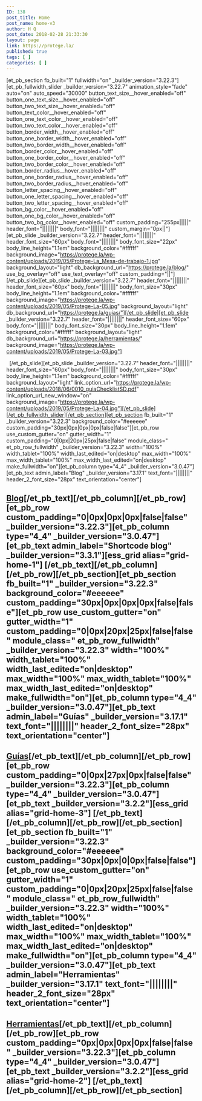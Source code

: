 ```yaml
---
ID: 138
post_title: Home
post_name: home-v3
author: H Q
post_date: 2018-02-28 21:33:30
layout: page
link: https://protege.la/
published: true
tags: [ ]
categories: [ ]
---
```

[et_pb_section fb_built="1" fullwidth="on" \_builder\_version="3.22.3"][et_pb_fullwidth_slider \_builder\_version="3.22.7" animation_style="fade" auto="on" auto_speed="30000" button_text_size\_\_hover_enabled="off" button_one_text_size\_\_hover_enabled="off" button_two_text_size\_\_hover_enabled="off" button_text_color\_\_hover_enabled="off" button_one_text_color\_\_hover_enabled="off" button_two_text_color\_\_hover_enabled="off" button_border_width\_\_hover_enabled="off" button_one_border_width\_\_hover_enabled="off" button_two_border_width\_\_hover_enabled="off" button_border_color\_\_hover_enabled="off" button_one_border_color\_\_hover_enabled="off" button_two_border_color\_\_hover_enabled="off" button_border_radius\_\_hover_enabled="off" button_one_border_radius\_\_hover_enabled="off" button_two_border_radius\_\_hover_enabled="off" button_letter_spacing\_\_hover_enabled="off" button_one_letter_spacing\_\_hover_enabled="off" button_two_letter_spacing\_\_hover_enabled="off" button_bg_color\_\_hover_enabled="off" button_one_bg_color\_\_hover_enabled="off" button_two_bg_color__hover_enabled="off" custom_padding="255px|||||" header_font="||||||||" body_font="||||||||" custom_margin="0px||"][et_pb_slide \_builder\_version="3.22.7" header_font="||||||||" header_font_size="60px" body_font="||||||||" body_font_size="22px" body_line_height="1.1em" background_color="#ffffff" background_image="https://protege.la/wp-content/uploads/2019/05/Protege-La_Mesa-de-trabajo-1.jpg" background_layout="light" db_background_url="https://protege.la/blog/" use_bg_overlay="off" use_text_overlay="off" custom_padding="||"][/et_pb_slide][et_pb_slide \_builder\_version="3.22.7" header_font="||||||||" header_font_size="60px" body_font="||||||||" body_font_size="30px" body_line_height="1.1em" background_color="#ffffff" background_image="https://protege.la/wp-content/uploads/2019/05/Protege-La-05.jpg" background_layout="light" db_background_url="https://protege.la/guias/"][/et_pb_slide][et_pb_slide \_builder\_version="3.22.7" header_font="||||||||" header_font_size="60px" body_font="||||||||" body_font_size="30px" body_line_height="1.1em" background_color="#ffffff" background_layout="light" db_background_url="https://protege.la/herramientas/" background_image="https://protege.la/wp-content/uploads/2019/05/Protege-La-03.jpg"]
 

  [/et_pb_slide][et_pb_slide \_builder\_version="3.22.7" header_font="||||||||" header_font_size="60px" body_font="||||||||" body_font_size="30px" body_line_height="1.1em" background_color="#ffffff" background_layout="light" link_option_url="https://protege.la/wp-content/uploads/2018/06/0010_guiaChecklistSD.pdf" link_option_url_new_window="on" background_image="https://protege.la/wp-content/uploads/2019/05/Protege-La-04.jpg"][/et_pb_slide][/et_pb_fullwidth_slider][/et_pb_section][et_pb_section fb_built="1" \_builder\_version="3.22.3" background_color="#eeeeee" custom_padding="30px|0px|0px|0px|false|false"][et_pb_row use_custom_gutter="on" gutter_width="1" custom_padding="0|0px|20px|25px|false|false" module_class=" et_pb_row_fullwidth" \_builder\_version="3.22.3" width="100%" width_tablet="100%" width_last_edited="on|desktop" max_width="100%" max_width_tablet="100%" max_width_last_edited="on|desktop" make_fullwidth="on"][et_pb_column type="4_4" \_builder\_version="3.0.47"][et_pb_text admin_label="Blog" \_builder\_version="3.17.1" text_font="||||||||" header_2_font_size="28px" text_orientation="center"]

## [Blog][1][/et_pb_text][/et_pb_column][/et_pb_row][et_pb_row custom_padding="0|0px|0px|0px|false|false" \_builder\_version="3.22.3"][et_pb_column type="4_4" \_builder\_version="3.0.47"][et_pb_text admin_label="Shortcode blog" \_builder\_version="3.3.1"][ess_grid alias="grid-home-1"] [/et_pb_text][/et_pb_column][/et_pb_row][/et_pb_section][et_pb_section fb_built="1" \_builder\_version="3.22.3" background_color="#eeeeee" custom_padding="30px|0px|0px|0px|false|false"][et_pb_row use_custom_gutter="on" gutter_width="1" custom_padding="0|0px|20px|25px|false|false" module_class=" et_pb_row_fullwidth" \_builder\_version="3.22.3" width="100%" width_tablet="100%" width_last_edited="on|desktop" max_width="100%" max_width_tablet="100%" max_width_last_edited="on|desktop" make_fullwidth="on"][et_pb_column type="4_4" \_builder\_version="3.0.47"][et_pb_text admin_label="Guías" \_builder\_version="3.17.1" text_font="||||||||" header_2_font_size="28px" text_orientation="center"]

## [Guías][2][/et_pb_text][/et_pb_column][/et_pb_row][et_pb_row custom_padding="0|0px|27px|0px|false|false" \_builder\_version="3.22.3"][et_pb_column type="4_4" \_builder\_version="3.0.47"][et_pb_text \_builder\_version="3.2.2"][ess_grid alias="grid-home-3"] [/et_pb_text][/et_pb_column][/et_pb_row][/et_pb_section][et_pb_section fb_built="1" \_builder\_version="3.22.3" background_color="#eeeeee" custom_padding="30px|0px|0|0px|false|false"][et_pb_row use_custom_gutter="on" gutter_width="1" custom_padding="0|0px|20px|25px|false|false" module_class=" et_pb_row_fullwidth" \_builder\_version="3.22.3" width="100%" width_tablet="100%" width_last_edited="on|desktop" max_width="100%" max_width_tablet="100%" max_width_last_edited="on|desktop" make_fullwidth="on"][et_pb_column type="4_4" \_builder\_version="3.0.47"][et_pb_text admin_label="Herramientas" \_builder\_version="3.17.1" text_font="||||||||" header_2_font_size="28px" text_orientation="center"]

## [Herramientas][3][/et_pb_text][/et_pb_column][/et_pb_row][et_pb_row custom_padding="0px|0px|0px|0px|false|false" \_builder\_version="3.22.3"][et_pb_column type="4_4" \_builder\_version="3.0.47"][et_pb_text \_builder\_version="3.2.2"][ess_grid alias="grid-home-2"] [/et_pb_text][/et_pb_column][/et_pb_row][/et_pb_section]

 [1]: https://protege.la/blog/
 [2]: https://protege.la/guias/
 [3]: https://protege.la/herramientas/